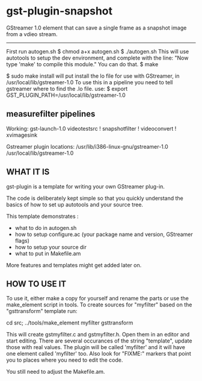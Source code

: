 # gst-plugin-snapshot
GStreamer 1.0 element that can save a single frame as a snapshot image from a vdieo stream.

----------
First run autogen.sh
$ chmod a+x autogen.sh
$ ./autogen.sh
This will use autotools to setup the dev environment, and complete with the line:
"Now type 'make' to compile this module."
You can do that.
$ make

$ sudo make install 
will put install the lo file for use with GStreamer, in /usr/local/lib/gstreamer-1.0
To use this in a pipeline you need to tell gstreamer where to find the .lo file.
use:
$ export GST_PLUGIN_PATH=/usr/local/lib/gstreamer-1.0


measurefilter pipelines
--------------------

Working:
gst-launch-1.0 videotestsrc ! snapshotfilter ! videoconvert ! xvimagesink

Gstreamer plugin locations:
/usr/lib/i386-linux-gnu/gstreamer-1.0
/usr/local/lib/gstreamer-1.0


WHAT IT IS
----------

gst-plugin is a template for writing your own GStreamer plug-in.

The code is deliberately kept simple so that you quickly understand the basics
of how to set up autotools and your source tree.

This template demonstrates :
- what to do in autogen.sh
- how to setup configure.ac (your package name and version, GStreamer flags)
- how to setup your source dir 
- what to put in Makefile.am

More features and templates might get added later on.

HOW TO USE IT
-------------

To use it, either make a copy for yourself and rename the parts or use the
make_element script in tools. To create sources for "myfilter" based on the
"gsttransform" template run:

cd src;
../tools/make_element myfilter gsttransform

This will create gstmyfilter.c and gstmyfilter.h. Open them in an editor and
start editing. There are several occurances of the string "template", update
those with real values. The plugin will be called 'myfilter' and it will have
one element called 'myfilter' too. Also look for "FIXME:" markers that point you
to places where you need to edit the code.

You still need to adjust the Makefile.am.

